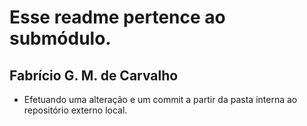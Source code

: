 # Esse readme pertence ao submódulo.

## Fabrício G. M. de Carvalho

* Efetuando uma alteração e um commit a partir da pasta interna ao repositório externo local.